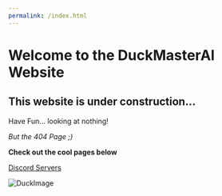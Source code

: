 ```yaml
---
permalink: /index.html
---
```

# Welcome to the DuckMasterAl Website
## This website is under construction...
Have Fun... looking at nothing!

*But the 404 Page ;)*

**Check out the cool pages below**

[Discord Servers](https://duckmasteral.github.io/discord)

![DuckImage](https://random-d.uk/api/126.jpg)
